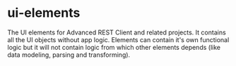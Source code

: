 # ui-elements
The UI elements for Advanced REST Client and related projects. It contains all the UI objects without app logic. Elements can contain it's own functional logic but it will not contain logic from which other elements depends (like data modeling, parsing and transforming).

